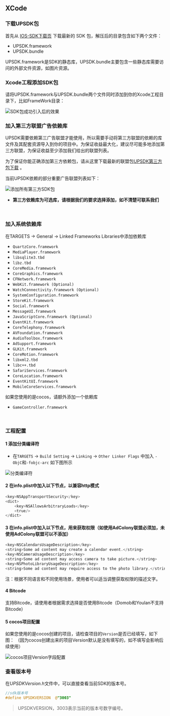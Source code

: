 ## XCode

### 下载UPSDK包
首先从 [IOS-SDK下载页](http://docc.upltv.com/docs/show/13 "SDK下载页面") 下载最新的 SDK 包，解压后的目录包含如下两个文件：

- UPSDK.framework
- UPSDK.bundle

UPSDK.framework是SDK的静态库，UPSDK.bundle主要包含一些静态库需要访问的外部文件资源，如图片资源。
</br>

### Xcode工程添加SDK包
请将UPSDK.framework与UPSDK.bundle两个文件同时添加到你的Xcode工程目录下，比如FrameWork目录：

![SDK包成功引入后的效果](http://docc.upltv.com/uploads/201805/5af568523c6de_5af56852.png "SDK包成功引入后的效果")
</br>

### 加入第三方联盟广告依赖库
UPSDK需要依赖第三广告联盟才能使用，所以需要手动将第三方联盟的依赖的库文件及其配套资源导入到你的项目中。为保证收益最大化，建议尽可能多地添加第三方联盟，为保证收益至少添加我们给出的联盟列表。

为了保证你能正确添加第三方依赖包，请从这里下载最新的联盟包[UPSDK第三方包下载](http://docc.upltv.com/docs/show/13 "SDK第三方包下载") 。

当前UPSDK依赖的部分重要广告联盟列表如下：

![添加所有第三方SDK包](http://docc.upltv.com/uploads/201805/5af569379d9bb_5af56937.png "添加所有第三方SDK包")

- **第三方依赖库为可选库，请根据我们的要求选择添加，如不清楚可联系我们**


</br>

### 加入系统依赖库

在TARGETS → General → Linked Frameworks Libraries中添加依赖库

- `QuartzCore.framework`
- `MediaPlayer.framework`
- `libsqlite3.tbd`
- `libz.tbd`
- `CoreMedia.framework`
- `CoreGraphics.framework`
- `CFNetwork.framework`
- `WebKit.framework (Optional)`
- `WatchConnectivity.framework (Optional)`
- `SystemConfiguration.framework`
- `StoreKit.framework`
- `Social.framework`
- `MessageUI.framework`
- `JavaScriptCore.framework (Optional)`
- `EventKit.framework`
- `CoreTelephony.framework`
- `AVFoundation.framework`
- `AudioToolbox.framework`
- `AdSupport.framework`
- `GLKit.framework`
- `CoreMotion.framework`
- `libxml2.tbd`
- `libc++.tbd`
- `SafariServices.framework`
- `CoreLocation.framework`
- `EventKitUI.framework`
- `MobileCoreServices.framework`

如果您使用的是cocos，请额外添加一个依赖库

- `GameController.framework`
<br>

### 工程配置
#### 1 添加分类编译符

- 在`TARGETS` → `Build Setting` → `Linking` → `Other Linker Flags` 中加入 `-ObjC`和`-fobjc-arc` 如下图所示

![分类编译符](http://docc.upltv.com/uploads/201709/59afb0af0f8bd_59afb0af.png "分类编译符")
  
#### 2 在info.plist中加入以下节点，以兼容http模式

```objective-c
<key>NSAppTransportSecurity</key>
<dict>
	<key>NSAllowsArbitraryLoads</key>
	<true/>
</dict>
```

#### 3 在info.plist中加入以下节点，用来获取权限（如使用AdColony联盟必须加，未使用AdColony联盟可以不添加）
```objective-c
<key>NSCalendarsUsageDescription</key>
<string>Some ad content may create a calendar event.</string>
<key>NSCameraUsageDescription</key>
<string>Some ad content may access camera to take picture.</string>
<key>NSPhotoLibraryUsageDescription</key>
<string>Some ad content may require access to the photo library.</string>
```

注：根据不同语言和不同使用场景，使用者可以适当调整获取权限的描述文字。
<br>

#### 4 Bitcode
支持Bitcode，请使用者根据需求选择是否使用Bitcode（Domob和Youlan不支持Bitcode）

#### 5 cocos项目配置
如果您使用的是cocos创建的项目，请检查项目的`Version`是否已经填写，如下图：
（因为cocos创建出来的项目Version默认是没有填写的，如不填写会影响后续使用）

![cocos项目Version字段配置](http://docc.upltv.com/uploads/201709/59afb01ec7612_59afb01e.png "cocos项目Version字段配置")
<br>

### 查看版本号
在*UPSDKVersion.h*文件中，可以直接查看当前SDK的版本号。

```objective-c
//sdk版本号
#define UPSDKVERSION  @"3003"
```
> UPSDKVERSION，3003表示当前的版本号数字编号。

